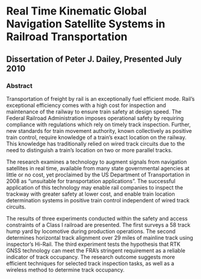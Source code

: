 # Real Time Kinematic Global Navigation Satellite Systems in Railroad Transportation

## Dissertation of Peter J. Dailey, Presented July 2010

### Abstract

Transportation of freight by rail is an exceptionally fuel efficient mode. Rail’s exceptional
efficiency comes with a high cost for inspection and maintenance of the railway to ensure train
safety at design speed. The Federal Railroad Administration imposes operational safety by requiring
compliance with regulations which rely on timely track inspection.
Further, new standards for train movement authority, known collectively as positive train control,
require knowledge of a train’s exact location on the railway. This knowledge has traditionally
relied on wired track circuits due to the need to distinguish a train’s location on two or more parallel
tracks.

The research examines a technology to augment signals from navigation satellites in real time,
available from many state governmental agencies at little or no cost, yet proclaimed by the US Department
of Transportation in 2008 as “unsuitable for transportation applications”. The successful
application of this technology may enable rail companies to inspect the trackway with greater safety
at lower cost, and enable train location determination systems in positive train control independent
of wired track circuits.

The results of three experiments conducted within the safety and access constraints of a Class
I railroad are presented. The first surveys a 58 track hump yard by locomotive during production
operations. The second determines horizontal track alignment over 29 miles of mainline track using
inspector’s Hi-Rail. The third experiment tests the hypothesis that RTK GNSS technology can
meet the FRA’s stringent requirement as a reliable indicator of track occupancy. The research
outcome suggests more efficient techniques for selected track inspection tasks, as well as a wireless
method to determine track occupancy.
